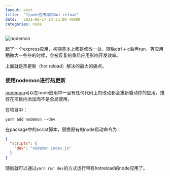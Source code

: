 ```yaml
---
layout: post
title:  "为node应用增加hot reload"
date:   2021-08-17 14:33:00 +0800
categories: node
---
```

![nodemon](https://i.loli.net/2021/08/17/24wim8VqIhJK3kg.png)  

起了一个express应用，初期基本上都是修改一处，随后ctrl + c后再run，等应用稍微大一些些的时候，会被反复的重启应用影响开发效率。

上面就是热更新（hot reload）解决的最大的痛点。

### 使用nodemon进行热更新

[nodemon](https://nodemon.io/)可以在node应用中一旦有任何代码上的改动都会重新启动你的应用。推荐在项目内添加而不是全局使用。

在项目中：

```shell
yarn add nodemon --dev
```

在package中的script脚本，替换原有的node启动命令为：

```json
{
  "scripts": {
    "dev": "nodemon index.js"
  }
}
```

随后就可以通过`yarn run dev`的方式运行带有hotreload的node应用了。


